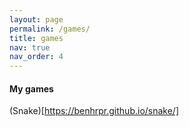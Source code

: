 ```yaml
---
layout: page
permalink: /games/
title: games
nav: true
nav_order: 4
---
```


#### My games

(Snake)[https://benhrpr.github.io/snake/]